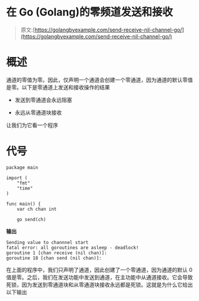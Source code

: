 # 在 Go (Golang)的零频道发送和接收

> 原文:[https://golangbyexample.com/send-receive-nil-channel-go/](https://golangbyexample.com/send-receive-nil-channel-go/)

# **概述**

通道的零值为零。因此，仅声明一个通道会创建一个零通道，因为通道的默认零值是零。以下是零通道上发送和接收操作的结果

*   发送到零通道会永远阻塞

*   永远从零通道块接收

让我们为它看一个程序

# **代号**

```
package main

import (
	"fmt"
	"time"
)

func main() {
	var ch chan int

	go send(ch) 
```

**输出**

```
Sending value to channnel start
fatal error: all goroutines are asleep - deadlock!
goroutine 1 [chan receive (nil chan)]:
goroutine 18 [chan send (nil chan)]:
```

在上面的程序中，我们只声明了通道，因此创建了一个零通道，因为通道的默认 0 值是零。之后，我们在发送功能中发送到通道，在主功能中从通道接收。它会导致死锁，因为发送到零通道块和从零通道块接收永远都是死锁。这就是为什么它给出以下输出